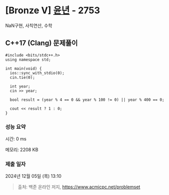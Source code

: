 # [Bronze V] [윤년](https://www.acmicpc.net/problem/2753) - 2753 

NaN구현, 사칙연산, 수학

## C++17 (Clang) 문제풀이

```C++17 (Clang)
#include <bits/stdc++.h>
using namespace std;

int main(void) {
  ios::sync_with_stdio(0);
  cin.tie(0);

  int year;
  cin >> year;

  bool result = (year % 4 == 0 && year % 100 != 0) || year % 400 == 0;

  cout << result ? 1 : 0;
}
```

### 성능 요약

시간: 0 ms

메모리: 2208 KB

### 제출 일자

2024년 12월 05일 (목) 13:10

> 출처: 백준 온라인 저지, https://www.acmicpc.net/problemset 


